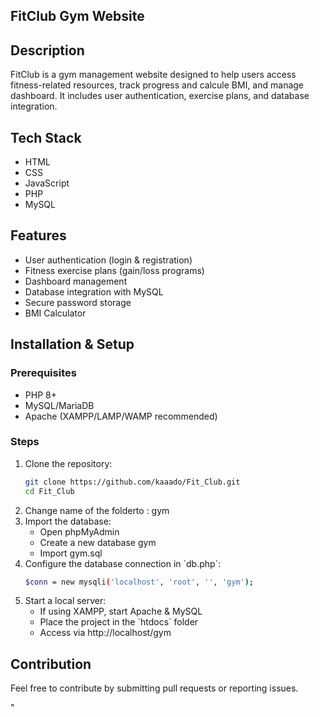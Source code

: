 ## FitClub Gym Website

## Description
FitClub is a gym management website designed to help users access fitness-related resources, track progress and calcule BMI, and manage dashboard. It includes user authentication, exercise plans, and database integration.


## Tech Stack
- HTML
- CSS
- JavaScript
- PHP
- MySQL 

## Features
- User authentication (login & registration)
- Fitness exercise plans (gain/loss programs)
- Dashboard management
- Database integration with MySQL
- Secure password storage
- BMI Calculator 

## Installation & Setup
### Prerequisites
- PHP 8+
- MySQL/MariaDB
- Apache (XAMPP/LAMP/WAMP recommended)

### Steps
1. Clone the repository:
   ```sh
   git clone https://github.com/kaaado/Fit_Club.git
   cd Fit_Club

2. Change name of the folderto : gym
3. Import the database:
   - Open phpMyAdmin
   - Create a new database gym 
   - Import  gym.sql
4. Configure the database connection in \`db.php\`:
   ```sh
   $conn = new mysqli('localhost', 'root', '', 'gym');

5. Start a local server:
   - If using XAMPP, start Apache & MySQL
   - Place the project in the \`htdocs\` folder
   - Access via  http://localhost/gym

## Contribution
Feel free to contribute by submitting pull requests or reporting issues.

"
